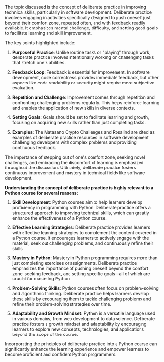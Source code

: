 The topic discussed is the concept of deliberate practice in improving technical skills, particularly in software development. Deliberate practice involves engaging in activities specifically designed to push oneself just beyond their comfort zone, repeated often, and with feedback readily available. It emphasizes mental challenge, difficulty, and setting good goals to facilitate learning and skill improvement.

The key points highlighted include:

1. **Purposeful Practice**: Unlike routine tasks or "playing" through work, deliberate practice involves intentionally working on challenging tasks that stretch one's abilities.

2. **Feedback Loop**: Feedback is essential for improvement. In software development, code correctness provides immediate feedback, but other aspects like code readability or security might require more subjective evaluation.

3. **Repetition and Challenge**: Improvement comes through repetition and confronting challenging problems regularly. This helps reinforce learning and enables the application of new skills in diverse contexts.

4. **Setting Goals**: Goals should be set to facilitate learning and growth, focusing on acquiring new skills rather than just completing tasks.

5. **Examples**: The Matasano Crypto Challenges and Rosalind are cited as examples of deliberate practice resources in software development, challenging developers with complex problems and providing continuous feedback.

The importance of stepping out of one's comfort zone, seeking novel challenges, and embracing the discomfort of learning is emphasized throughout the discussion. Ultimately, deliberate practice fosters continuous improvement and mastery in technical fields like software development.



**Understanding the concept of deliberate practice is highly relevant to a Python course for several reasons:**

1. **Skill Development**: Python courses aim to help learners develop proficiency in programming with Python. Deliberate practice offers a structured approach to improving technical skills, which can greatly enhance the effectiveness of a Python course.

2. **Effective Learning Strategies**: Deliberate practice provides learners with effective learning strategies to complement the content covered in a Python course. It encourages learners to actively engage with the material, seek out challenging problems, and continuously refine their skills.

3. **Mastery in Python**: Mastery in Python programming requires more than just completing exercises or assignments. Deliberate practice emphasizes the importance of pushing oneself beyond the comfort zone, seeking feedback, and setting specific goals—all of which are crucial for mastering Python.

4. **Problem-Solving Skills**: Python courses often focus on problem-solving and algorithmic thinking. Deliberate practice helps learners develop these skills by encouraging them to tackle challenging problems and refine their problem-solving strategies over time.

5. **Adaptability and Growth Mindset**: Python is a versatile language used in various domains, from web development to data science. Deliberate practice fosters a growth mindset and adaptability by encouraging learners to explore new concepts, technologies, and applications beyond the scope of the course.

Incorporating the principles of deliberate practice into a Python course can significantly enhance the learning experience and empower learners to become proficient and confident Python programmers.

